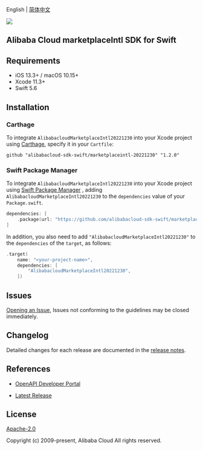 English | [简体中文](README-CN.md)

![](https://aliyunsdk-pages.alicdn.com/icons/AlibabaCloud.svg)

## Alibaba Cloud marketplaceIntl SDK for Swift

## Requirements

- iOS 13.3+ / macOS 10.15+
- Xcode 11.3+
- Swift 5.6

## Installation

### Carthage

To integrate `AlibabacloudMarketplaceIntl20221230` into your Xcode project using [Carthage](https://github.com/Carthage/Carthage), specify it in your `Cartfile`:

```ogdl
github "alibabacloud-sdk-swift/marketplaceintl-20221230" "1.2.0"
```

### Swift Package Manager

To integrate `AlibabacloudMarketplaceIntl20221230` into your Xcode project using [Swift Package Manager](https://swift.org/package-manager/) , adding `AlibabacloudMarketplaceIntl20221230` to the `dependencies` value of your `Package.swift`.

```swift
dependencies: [
    .package(url: "https://github.com/alibabacloud-sdk-swift/marketplaceintl-20221230.git", from: "1.2.0")
]
```

In addition, you also need to add `"AlibabacloudMarketplaceIntl20221230"` to the `dependencies` of the `target`, as follows:

```swift
.target(
    name: "<your-project-name>",
    dependencies: [
        "AlibabacloudMarketplaceIntl20221230",
    ])
```

## Issues

[Opening an Issue](https://github.com/alibabacloud-sdk-swift/marketplaceintl-20221230/issues/new), Issues not conforming to the guidelines may be closed immediately.

## Changelog

Detailed changes for each release are documented in the [release notes](./ChangeLog.txt).

## References

* [OpenAPI Developer Portal](https://next.api.alibabacloud.com/home)
- [Latest Release](https://github.com/alibabacloud-sdk-swift/marketplaceintl-20221230)

## License

[Apache-2.0](http://www.apache.org/licenses/LICENSE-2.0)

Copyright (c) 2009-present, Alibaba Cloud All rights reserved.
